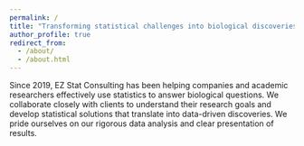 ```yaml
---
permalink: /
title: "Transforming statistical challenges into biological discoveries"
author_profile: true
redirect_from: 
  - /about/
  - /about.html
---
```


Since 2019, EZ Stat Consulting has been helping companies and academic researchers effectively use statistics to answer biological questions. We collaborate closely with clients to understand their research goals and develop statistical solutions that translate into data-driven discoveries. We pride ourselves on our rigorous data analysis and clear presentation of results.